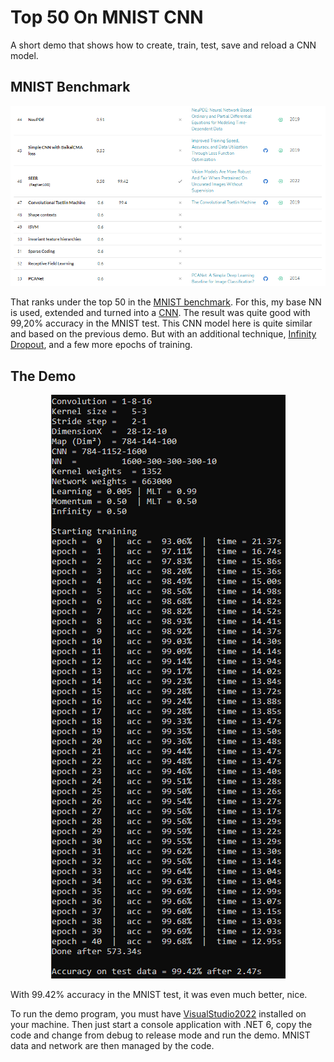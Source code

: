 # Top 50 On MNIST CNN 

A short demo that shows how to create, train, test, save and reload a CNN model. 

## MNIST Benchmark
<p align="center">
  <img src="https://github.com/grensen/top_50_mnist/blob/main/figures/top_50_mnist_benchmark.png?raw=true">
</p>

That ranks under the top 50 in the [MNIST benchmark](https://paperswithcode.com/sota/image-classification-on-mnist). For this, my base NN is used, extended and turned into a [CNN](https://github.com/grensen/convolutional_neural_network). The result was quite good with 99,20% accuracy in the MNIST test. This CNN model here is quite similar and based on the previous demo. But with an additional technique, [Infinity Dropout](https://github.com/grensen/easy_regression#infinity-regression), and a few more epochs of training.

## The Demo
<p align="center">
  <img src="https://github.com/grensen/top_50_mnist/blob/main/figures/top_50_mnist_demo.png?raw=true">
</p>

With 99.42% accuracy in the MNIST test, it was even much better, nice.

To run the demo program, you must have [VisualStudio2022](https://visualstudio.microsoft.com/downloads/) installed on your machine. Then just start a console application with .NET 6, copy the code and change from debug to release mode and run the demo. MNIST data and network are then managed by the code. 







